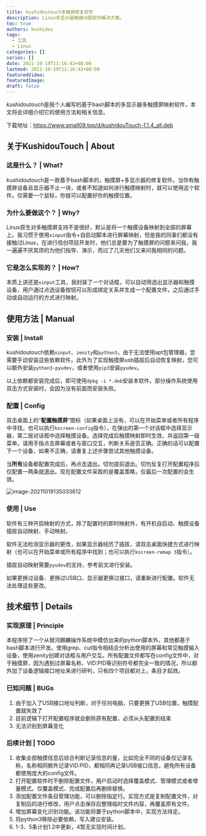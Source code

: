 ```yaml
---
title: kushidoutouch多触屏修复软件
description: Linux多显示器触摸问题软件解决方案。
toc: true
authors: kushidou
tags: 
  - 工具
  - Linux
categories: []
series: []
date: 2021-10-19T11:16:43+08:00
lastmod: 2021-10-19T11:16:43+08:00
featuredVideo:
featuredImage:
draft: false
---
```


*kushidoutouch*是我个人编写的基于bash脚本的多显示器多触摸屏映射软件，本文将会详细介绍它的使用方法和相关信息。

<!--more-->

下载地址：https://www.small09.top/d/kushidouTouch-1.1.4_all.deb

## 关于KushidouTouch	| 	About

### 这是什么？	|	What?

kushidoutouch是一款基于bash脚本的，触摸屏+多显示器的修复软件。当你有触摸屏设备且显示器不止一块，或者不知道如何进行触摸映射时，就可以使用这个软件。仅需要一个鼠标，你就可以配置好你的触摸位置。

### 为什么要做这个？	|	Why?

Linux原生对多触摸屏支持不是很好，默认是将一个触摸设备映射到全部的屏幕上。我习惯于使用`xinput`指令+自启动脚本进行屏幕映射，但是我的同事们都没有接触过Linux，在进行信创项目开发时，他们总是要为了触摸屏的问题来问我，我一遍遍不厌其烦的为他们指导、演示，而过了几天他们又来问我相同的问题。

### 它是怎么实现的？	|		How?

本质上讲还是`xinput`工具，我封装了一个对话框，可以自动筛选出显示器和触摸设备，用户通过点选设备按钮可以形成绑定关系并生成一个配置文件，之后通过手动或自动运行的方式进行映射。

## 使用方法		|	Manual

### 安装	|	Install

kushidoutouch依赖`xinput`、`zenity`和`python3`，由于无法使用apt包管理器，您需要手动安装这些依赖软件。此外为了实现触摸屏usb插拔后自动恢复映射，您可以额外安装`python3-pyudev`，或者使用`pip3`安装`pyudev`。

以上依赖都安装完成后，即可使用`dpkg -i *.deb`安装本软件。部分操作系统使用双击方式安装时，会因为没有前面而安装失败。

### 配置	| 	Config

双击桌面上的“**配置触摸屏**”图标（如果桌面上没有，可以在开始菜单或者所有程序中寻找，也可以执行`kscreen-config`指令），在弹出的第一个对话框中选择显示器，第二层对话框中选择触摸设备。选择完成后触摸映射即时生效，并返回第一级菜单。请用手指点击屏幕或者与窗口交互，判断关系是否正确。正确的话可以配置下一个设备，如果不正确，请重复上述步骤尝试其他触摸设备。

当**所有**设备都配置完成后，再点击退出。切勿提前退出。切勿反复打开配置程序后仅配置一两条就退出。现在配置文件采取的是覆盖策略，仅最后一次配置的会生效。

![image-20211019135033612](https://cdn.jsdelivr.net/gh/kushidou/PicLibrary/img/20211019135038.png)

### 使用	|	Use

软件有三种开启映射的方式，除了配置时的即时映射外，有开机自启动、触摸设备插拔自动映射、手动映射。

软件无法检测显示器的更改，如果显示器经历了插拔，请双击桌面快捷方式进行映射（也可以在开始菜单或所有程序中找到；也可以执行`kscreen-remap 3`指令）。

插拔自动映射需要`pyudev`的支持，参考前文进行安装。

如果更换过设备、更换过USB口、显示器更换过接口，请重新进行配置。软件无法处理这些更改。

## 技术细节	|	Details

### 实现原理	|	Principle

本程序除了一个从银河麒麟操作系统中模仿出来的python脚本外，其他都基于bash脚本进行开发。使用grep、cut指令相结合分析出使用的屏幕和常见触摸输入设备，使用zenity创建对话框与用户交互。所有配置文件都写在config文件中，对于触摸屏，因为遇到过屏幕名称、VID:PID等识别符号都完全一致的情况，所以额外加了设备逻辑接口地址来进行研判，只有四个项目都对上，条目才起效。

### 已知问题	|	BUGs

1. 由于加入了USB接口地址判断，对于任何电脑，只要更换了USB位置，触摸配置就失效了
2. 目前逻辑下打开配置程序就会删除原有配置，必须从头配置到结束
3. 无法识别到屏幕变化

### 后续计划	|	TODO

1. 收集全部触摸信息后综合判断记录信息的量，比如完全不同的设备仅记录名称，名称相同额外记录VID:PID，都相同再记录USB接口信息，避免所有设备都使用庞大的config文件。
2. 打开配置软件时不删除配置文件，用户启动时选择覆盖模式、管理模式或者增量模式。仅覆盖模式、完成配置后再删除替换。
3. 添加配置文件条目管理功能，可以删除指定行。实现方式是复制配置文件，对复制后的进行修改，用户点击保存后整理临时文件内容，再覆盖原有文件。
4. 增加屏幕变化识别功能。该功能将置于python脚本中，实现方法待定。
5. 将python3移除必要依赖，写入建议安装。
6. 1-3、5条计划1.2中更新，4暂无实现时间计划。

